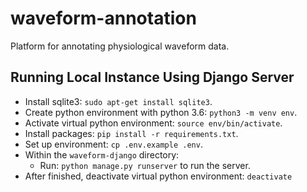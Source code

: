 # waveform-annotation
Platform for annotating physiological waveform data.

## Running Local Instance Using Django Server

- Install sqlite3: `sudo apt-get install sqlite3`.
- Create python environment with python 3.6: `python3 -m venv env`.
- Activate virtual python environment: `source env/bin/activate`.
- Install packages: `pip install -r requirements.txt`.
- Set up environment: `cp .env.example .env`.
- Within the `waveform-django` directory:
  - Run: `python manage.py runserver` to run the server.
- After finished, deactivate virtual python environment: `deactivate`
